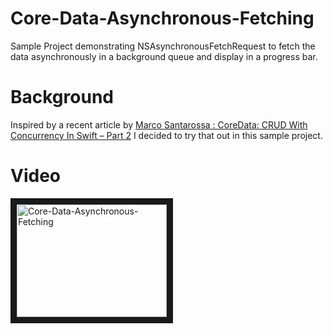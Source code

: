 # Core-Data-Asynchronous-Fetching
Sample Project demonstrating NSAsynchronousFetchRequest to fetch the data asynchronously in a background queue and display in a progress bar.

# Background
Inspired by a recent article by [Marco Santarossa : CoreData: CRUD With Concurrency In Swift – Part 2](https://marcosantadev.com/coredata_crud_concurrency_swift_2/)
I decided to try that out in this sample project.

# Video

<a href="https://youtu.be/LoFoPRfM2-0" target="_blank"><img src="https://i.ytimg.com/vi/LoFoPRfM2-0/2.jpg?time=1499980823104" 
alt="Core-Data-Asynchronous-Fetching" width="240" height="180" border="10" /></a>

